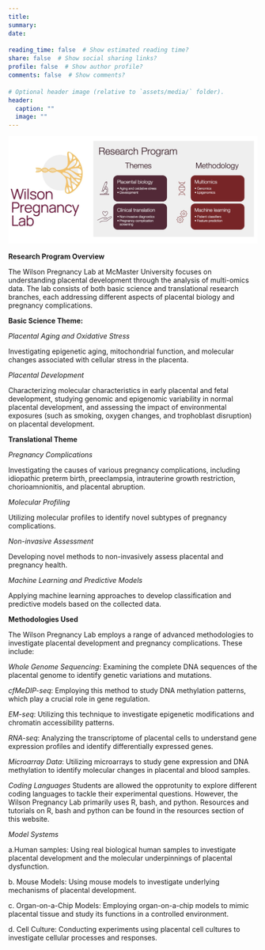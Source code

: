 ```yaml
---
title:
summary:
date:

reading_time: false  # Show estimated reading time?
share: false  # Show social sharing links?
profile: false  # Show author profile?
comments: false  # Show comments?

# Optional header image (relative to `assets/media/` folder).
header:
  caption: ""
  image: ""
---
```

![](./2023_WilsonLab_schematic.jpeg)

**Research Program Overview**

The Wilson Pregnancy Lab at McMaster University focuses on understanding placental development through the analysis of multi-omics data. The lab consists of both basic science and translational research branches, each addressing different aspects of placental biology and pregnancy complications.

**Basic Science Theme:**

*Placental Aging and Oxidative Stress* 

Investigating epigenetic aging, mitochondrial function, and molecular changes associated with cellular stress in the placenta.

*Placental Development* 

Characterizing molecular characteristics in early placental and fetal development, studying genomic and epigenomic variability in normal placental development, and assessing the impact of environmental exposures (such as smoking, oxygen changes, and trophoblast disruption) on placental development.

**Translational Theme**

*Pregnancy Complications*

Investigating the causes of various pregnancy complications, including idiopathic preterm birth, preeclampsia, intrauterine growth restriction, chorioamnionitis, and placental abruption.

*Molecular Profiling*

Utilizing molecular profiles to identify novel subtypes of pregnancy complications.

*Non-invasive Assessment*

Developing novel methods to non-invasively assess placental and pregnancy health.

*Machine Learning and Predictive Models*

Applying machine learning approaches to develop classification and predictive models based on the collected data.

**Methodologies Used**

The Wilson Pregnancy Lab employs a range of advanced methodologies to investigate placental development and pregnancy complications. These include:

*Whole Genome Sequencing*: Examining the complete DNA sequences of the placental genome to identify genetic variations and mutations.

*cfMeDIP-seq*: Employing this method to study DNA methylation patterns, which play a crucial role in gene regulation.

*EM-seq*: Utilizing this technique to investigate epigenetic modifications and chromatin accessibility patterns.

*RNA-seq*: Analyzing the transcriptome of placental cells to understand gene expression profiles and identify differentially expressed genes.

*Microarray Data*: Utilizing microarrays to study gene expression and DNA methylation to identify molecular changes in placental and blood samples.

*Coding Languages*
Students are allowed the opprotunity to explore different coding languages to tackle their experimental questions.
However, the Wilson Pregnancy Lab primarily uses R, bash, and python.
Resources and tutorials on R, bash and python can be found in the resources section of this website.

*Model Systems*

a.Human samples: Using real biological human samples to investigate placental development and the molecular underpinnings of placental dysfunction.

b. Mouse Models: Using mouse models to investigate underlying mechanisms of placental development.

c. Organ-on-a-Chip Models: Employing organ-on-a-chip models to mimic placental tissue and study its functions in a controlled environment.

d. Cell Culture: Conducting experiments using placental cell cultures to investigate cellular processes and responses.

